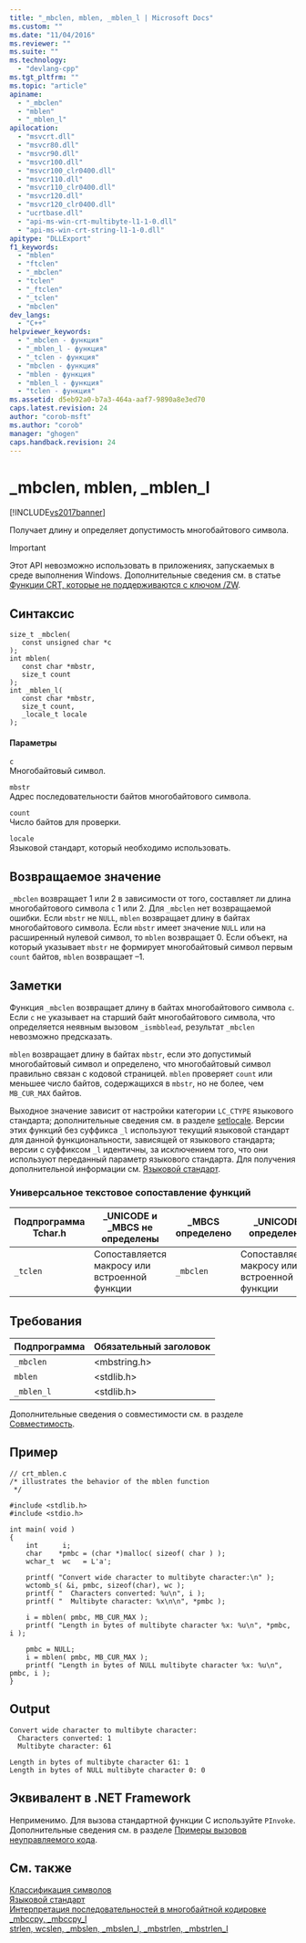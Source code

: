 ```yaml
---
title: "_mbclen, mblen, _mblen_l | Microsoft Docs"
ms.custom: ""
ms.date: "11/04/2016"
ms.reviewer: ""
ms.suite: ""
ms.technology: 
  - "devlang-cpp"
ms.tgt_pltfrm: ""
ms.topic: "article"
apiname: 
  - "_mbclen"
  - "mblen"
  - "_mblen_l"
apilocation: 
  - "msvcrt.dll"
  - "msvcr80.dll"
  - "msvcr90.dll"
  - "msvcr100.dll"
  - "msvcr100_clr0400.dll"
  - "msvcr110.dll"
  - "msvcr110_clr0400.dll"
  - "msvcr120.dll"
  - "msvcr120_clr0400.dll"
  - "ucrtbase.dll"
  - "api-ms-win-crt-multibyte-l1-1-0.dll"
  - "api-ms-win-crt-string-l1-1-0.dll"
apitype: "DLLExport"
f1_keywords: 
  - "mblen"
  - "ftclen"
  - "_mbclen"
  - "tclen"
  - "_ftclen"
  - "_tclen"
  - "mbclen"
dev_langs: 
  - "C++"
helpviewer_keywords: 
  - "_mbclen - функция"
  - "_mblen_l - функция"
  - "_tclen - функция"
  - "mbclen - функция"
  - "mblen - функция"
  - "mblen_l - функция"
  - "tclen - функция"
ms.assetid: d5eb92a0-b7a3-464a-aaf7-9890a8e3ed70
caps.latest.revision: 24
author: "corob-msft"
ms.author: "corob"
manager: "ghogen"
caps.handback.revision: 24
---
```

# _mbclen, mblen, _mblen_l
[!INCLUDE[vs2017banner](../../assembler/inline/includes/vs2017banner.md)]

Получает длину и определяет допустимость многобайтового символа.  
  
> [!IMPORTANT]
>  Этот API невозможно использовать в приложениях, запускаемых в среде выполнения Windows.  Дополнительные сведения см. в статье [Функции CRT, которые не поддерживаются с ключом \/ZW](http://msdn.microsoft.com/library/windows/apps/jj606124.aspx).  
  
## Синтаксис  
  
```  
size_t _mbclen(  
   const unsigned char *c   
);  
int mblen(  
   const char *mbstr,  
   size_t count   
);  
int _mblen_l(  
   const char *mbstr,  
   size_t count,  
   _locale_t locale  
);  
```  
  
#### Параметры  
 `c`  
 Многобайтовый символ.  
  
 `mbstr`  
 Адрес последовательности байтов многобайтового символа.  
  
 `count`  
 Число байтов для проверки.  
  
 `locale`  
 Языковой стандарт, который необходимо использовать.  
  
## Возвращаемое значение  
 `_mbclen` возвращает 1 или 2 в зависимости от того, составляет ли длина многобайтового символа `c` 1 или 2.  Для `_mbclen` нет возвращаемой ошибки.  Если `mbstr` не `NULL`, `mblen` возвращает длину в байтах многобайтового символа.  Если `mbstr` имеет значение `NULL` или на расширенный нулевой символ, то `mblen` возвращает 0.  Если объект, на который указывает `mbstr` не формирует многобайтовый символ первым `count` байтов, `mblen` возвращает –1.  
  
## Заметки  
 Функция `_mbclen` возвращает длину в байтах многобайтового символа `c`.  Если `c` не указывает на старший байт многобайтового символа, что определяется неявным вызовом `_ismbblead`, результат `_mbclen` невозможно предсказать.  
  
 `mblen` возвращает длину в байтах `mbstr`, если это допустимый многобайтовый символ и определено, что многобайтовый символ правильно связан с кодовой страницей.  `mblen` проверяет `count` или меньшее число байтов, содержащихся в `mbstr`, но не более, чем `MB_CUR_MAX` байтов.  
  
 Выходное значение зависит от настройки категории `LC_CTYPE` языкового стандарта; дополнительные сведения см. в разделе [setlocale](../Topic/setlocale,%20_wsetlocale.md).  Версии этих функций без суффикса `_l` используют текущий языковой стандарт для данной функциональности, зависящей от языкового стандарта; версии с суффиксом `_l` идентичны, за исключением того, что они используют переданный параметр языкового стандарта.  Для получения дополнительной информации см. [Языковой стандарт](../../c-runtime-library/locale.md).  
  
### Универсальное текстовое сопоставление функций  
  
|Подпрограмма Tchar.h|\_UNICODE и \_MBCS не определены|\_MBCS определено|\_UNICODE определено|  
|--------------------------|--------------------------------------|-----------------------|--------------------------|  
|`_tclen`|Сопоставляется макросу или встроенной функции|`_mbclen`|Сопоставляется макросу или встроенной функции|  
  
## Требования  
  
|Подпрограмма|Обязательный заголовок|  
|------------------|----------------------------|  
|`_mbclen`|\<mbstring.h\>|  
|`mblen`|\<stdlib.h\>|  
|`_mblen_l`|\<stdlib.h\>|  
  
 Дополнительные сведения о совместимости см. в разделе [Совместимость](../../c-runtime-library/compatibility.md).  
  
## Пример  
  
```  
// crt_mblen.c  
/* illustrates the behavior of the mblen function  
 */  
  
#include <stdlib.h>  
#include <stdio.h>  
  
int main( void )  
{  
    int      i;  
    char    *pmbc = (char *)malloc( sizeof( char ) );  
    wchar_t  wc   = L'a';  
  
    printf( "Convert wide character to multibyte character:\n" );  
    wctomb_s( &i, pmbc, sizeof(char), wc );  
    printf( "  Characters converted: %u\n", i );  
    printf( "  Multibyte character: %x\n\n", *pmbc );  
  
    i = mblen( pmbc, MB_CUR_MAX );  
    printf( "Length in bytes of multibyte character %x: %u\n", *pmbc, i );  
  
    pmbc = NULL;  
    i = mblen( pmbc, MB_CUR_MAX );  
    printf( "Length in bytes of NULL multibyte character %x: %u\n", pmbc, i );  
}  
```  
  
## Output  
  
```  
Convert wide character to multibyte character:  
  Characters converted: 1  
  Multibyte character: 61  
  
Length in bytes of multibyte character 61: 1  
Length in bytes of NULL multibyte character 0: 0  
```  
  
## Эквивалент в .NET Framework  
 Неприменимо. Для вызова стандартной функции C используйте `PInvoke`. Дополнительные сведения см. в разделе [Примеры вызовов неуправляемого кода](../Topic/Platform%20Invoke%20Examples.md).  
  
## См. также  
 [Классификация символов](../../c-runtime-library/character-classification.md)   
 [Языковой стандарт](../../c-runtime-library/locale.md)   
 [Интерпретация последовательностей в многобайтной кодировке](../../c-runtime-library/interpretation-of-multibyte-character-sequences.md)   
 [\_mbccpy, \_mbccpy\_l](../Topic/_mbccpy,%20_mbccpy_l.md)   
 [strlen, wcslen, \_mbslen, \_mbslen\_l, \_mbstrlen, \_mbstrlen\_l](../Topic/strlen,%20wcslen,%20_mbslen,%20_mbslen_l,%20_mbstrlen,%20_mbstrlen_l.md)